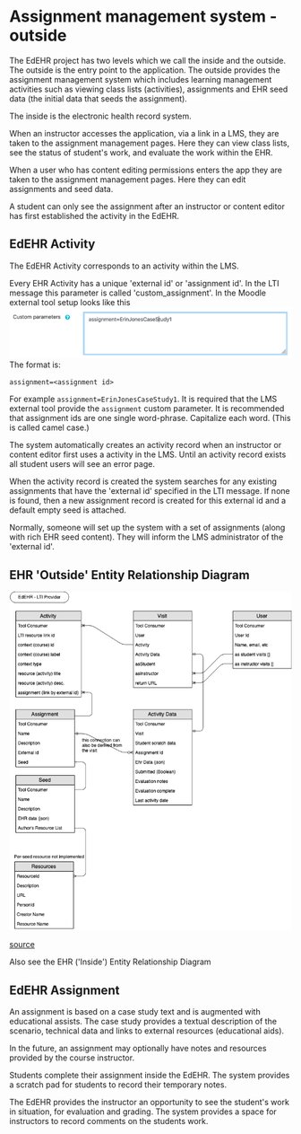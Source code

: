 # Assignment management system - outside

The EdEHR project has two levels which we call the inside and the outside. The outside is the entry point to the application.
The outside provides the assignment management system which includes learning management activities
such as viewing class lists (activities), assignments and EHR seed data (the initial data that seeds the assignment).

The inside is the electronic health record system.  

When an instructor accesses the application, via a link in a LMS, they are taken to the assignment
management pages.  Here they can view class lists, see the status of student's work, and evaluate
the work within the EHR.

When a user who has content editing permissions enters the app they are taken to the
assignment management pages.  Here they can edit assignments and seed data.

A student can only see the assignment after an instructor or content editor has first established the activity in the EdEHR.

## EdEHR Activity

The EdEHR Activity corresponds to an activity within the LMS.  

Every EHR Activity has a unique 'external id' or 'assignment id'.  In the LTI message this parameter is called
'custom_assignment'.  In the Moodle external tool setup looks like this  
![LMS-custom-parameter]
The format is:
```
assignment=<assignment id>
```
For example ```assignment=ErinJonesCaseStudy1```. It is required that the LMS external tool provide the ```assignment```
custom parameter. It is recommended that assignment ids are one single word-phrase. Capitalize each word. (This is called camel case.) 

The system automatically creates an activity record
when an instructor or content editor first uses a activity in the LMS.  Until an activity record exists all student
users will see an error page.

When the activity record is created the system searches for any existing assignments that have the 'external id' specified
in the LTI message.  If none is found, then a new assignment record is created for this external id and a default empty seed
is attached.

Normally, someone will set up the system with a set of assignments (along with rich EHR seed content). They will inform the
LMS administrator of the 'external id'.
 
## EHR 'Outside' Entity Relationship Diagram

![EdEHR-ER-provider]

[source](https://www.draw.io/?state=%7B%22ids%22:%5B%221B91DomvPOnKWWf4psF-YIugLJGil9gkv%22%5D,%22action%22:%22open%22,%22userId%22:%22107185299121564089127%22%7D#G1B91DomvPOnKWWf4psF-YIugLJGil9gkv)

Also see the EHR ('Inside') Entity Relationship Diagram 


## EdEHR Assignment

An assignment is based on a case study text and is augmented with educational assists.  The case study provides a textual 
description of the scenario, technical data and links to external resources (educational aids).

In the future, an assignment may optionally have notes and resources provided by the course instructor.

Students complete their assignment inside the EdEHR.  The system provides a scratch pad for students to record their temporary notes.

The EdEHR provides the instructor an opportunity to see the student's work in situation,
for evaluation and grading.  The system provides a space for instructors to record comments on the students work.  


[EdEHR-overview.png]: ../images/EdEHR-overview.png "overview"
[EdEHR-ER-consumer]: ../images/EdEHR-ER-consumer.png "LTI Consumer"
[EdEHR-ER-provider]: ../images/EdEHR-ER-provider.png "LTI Provider"
[LMS-custom-parameter]: ../images/LMS-custom-parameter.png "LTI Custom Parameter"

